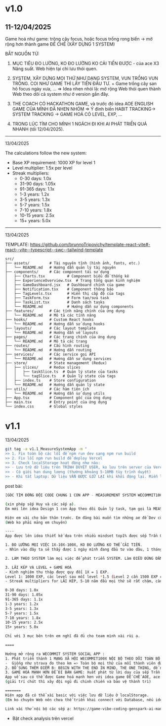 # v1.0
11-12/04/2025
---
Game hoá như game: trông cây focus, hoặc focus trồng rong biển -> mở rộng hơn thành game ĐẾ CHẾ (XÂY DỰNG 1 SYSTEM)


BẮT NGUỒN TỪ: 
1. MỤC TIÊU ĐO LƯỜNG, KO ĐO LƯỜNG KO CẢI TIẾN ĐƯỢC - của ace X3 Năng suất. Web hiện tại chỉ lưu thói quen. 
2. SYSTEM, XÂY DỰNG MỌI THỨ NHƯ DẠNG SYSTEM, VUN TRỒNG VUN TRỒNG. COI NHƯ GAME THÌ LẤY TIỀN ĐẦU TƯ. + Game trồng cây san hô focus ngày xưa, ... => Idea nhen nhói là: mở rộng Web thói quen thành Web theo dõi cả system như ở version gần đây. 
3. THE COACH CÓ HACKATHON GAME, và trước đó idea AOE ENGLISH GAME CỦA MÌNH ĐÃ NHEN NHÓM => Ý đinh biến HABIT TRACKING-> SYSTEM TRACKING -> GAME HOÁ CÓ LEVEL, EXP, ...

4. TRONG LÚC TÌM CHO MÌNH 1 NGÁCH ĐI KHI AI PHÁT TRIỂN QUÁ NHANH (tối 12/04/2025). 

---
13/04/2025

The calculations follow the new system:
- Base XP requirement: 1000 XP for level 1
- Level multiplier: 1.5x per level
- Streak multipliers:
  - 0-30 days: 1.0x
  - 31-90 days: 1.05x
  - 91-365 days: 1.1x
  - 1-3 years: 1.2x
  - 3-5 years: 1.3x
  - 5-7 years: 1.5x
  - 7-10 years: 1.8x
  - 10-15 years: 2.5x
  - 15+ years: 5.0x


---
13/04/2025

TEMPLATE: https://github.com/brunnoTripovichy/template-react-vite#-react--vite--typescript--swc--tailwind-template


```
src/
├── assets/         # Tài nguyên tĩnh (hình ảnh, fonts, etc.)
│   └── README.md   # Hướng dẫn quản lý tài nguyên
├── components/     # Các component tái sử dụng
│   ├── Charts.tsx          # Component biểu đồ thống kê
│   ├── ExperienceOverview.tsx  # Trang tổng quan kinh nghiệm
│   ├── GameDashboard.jsx   # Dashboard chính của game
│   ├── Notification.tsx    # Component thông báo
│   ├── TagLevels.tsx       # Hiển thị cấp độ của tags
│   ├── TaskForm.tsx        # Form tạo/sửa task
│   ├── TaskList.tsx        # Danh sách tasks
│   └── README.md           # Hướng dẫn sử dụng components
├── features/       # Các tính năng chính của ứng dụng
│   └── README.md   # Mô tả các tính năng
├── hooks/          # Custom React hooks
│   └── README.md   # Hướng dẫn sử dụng hooks
├── layouts/        # Các layout template
│   └── README.md   # Hướng dẫn về layouts
├── pages/          # Các trang chính của ứng dụng
│   └── README.md   # Mô tả các trang
├── routes/         # Cấu hình routing
│   └── README.md   # Hướng dẫn routing
├── services/       # Các service gọi API
│   └── README.md   # Hướng dẫn sử dụng services
├── store/          # State management (Redux)
│   ├── slices/     # Redux slices
│   │   ├── taskSlice.ts  # Quản lý state của tasks
│   │   └── tagSlice.ts   # Quản lý state của tags
│   ├── index.ts    # Store configuration
│   └── README.md   # Hướng dẫn quản lý state
├── utils/          # Các hàm tiện ích
│   └── README.md   # Hướng dẫn sử dụng utils
├── App.tsx         # Component gốc của ứng dụng
├── main.tsx        # Entry point của ứng dụng
└── index.css       # Global styles
```

# v1.1 
13/04/2025

```bash
git tag -a v1.1_MeasureSystemApp -m "
>> 1. Fix toàn bộ các lỗi để npm run dev sang npm run build   
>> 2. Fix lỗi npm run build để deploy Vercel
>> 3. Check localStorage hoạt động như nào: 
>> - Lưu trữ dữ liệu trên TRÌNH DUYỆT USER, ko lưu trên server của Vercel
>> - Có giới hạn dung lượng (thường khoảng 5-10MB tùy trình duyệt)
>> - Khi tắt laptop: Dữ liệu VẪN ĐƯỢC GIỮ LẠI khi khởi động lại. Miễn là không xóa cache trình duyệt"
```

post bài: 
```bash
[GÓC TÌM ĐỒNG ĐỘI CODE CHUNG 1 CON APP - MEASUREMENT SYSTEM WECOMMIT100X APP]

(xin phép sếp Huy và các sếp ạ). 
Em mới lên idea Design 1 con App theo dõi Quản lý task, tạm gọi là MEASUREMENT SYSTEM APP (MEASUREMENT AND NETWORKING SYSTEM) - có khả năng mang lại nhiều lợi lạc cho ace cả nhóm. 

Hiện em xài cho bản thân trước. Em đăng bài muốn tìm những ae để Dev cùng. Vì em dev được đến đoạn lưu data vào localStorage là đứng. Cảm ơn cả nhà và mời mn đọc tiếp phần bên dưới ạ!
(Web ko phải mảng em chuyên)

----
App được lên idea thiết kế dựa trên nhiều mindset top1% được sếp Trần Quốc Huy chỉ dạy. 

1. ĐO LƯỜNG MỌI VIỆC 1X-10X-100X, KO ĐO LƯỜNG KO THỂ CẢI TIẾN.   
- Nhìn vào đây ta sẽ thấy được 1 ngày mình đang đầu tư vào đâu, 1 tháng, 1 năm. 

2. LÀM THEO SYSTEM làm mọi việc để phát triển SYSTEM. Làm ĐIỀU ĐÚNG ĐẮN, LIÊN TỤC, TUẦN TỰ, NHẤT QUÁN, KHÔNG DỪNG LẠI. Và ĐỂ THỜI GIAN TRẢ LỜI. 

3. LÃI KÉP VÀ LEVEL + GAME HOÁ 
- Kinh nghiệm thu thập được quy đổi 1X = 1 EXP. 
Level 1: 1000 EXP, các level sau mỗi level *1.5 (Level 2 cần 1500 EXP cứ thế, ...
- Streak multipliers for LÃI KÉP, 5-10 năm đầu mọi thứ sẽ rất chậm, càng về sau mọi thứ sẽ càng đi theo đường thẳng chéo Lãi kép 

0-30 days: 1.0x
31-90 days: 1.05x
91-365 days: 1.1x
1-3 years: 1.2x
3-5 years: 1.3x
5-7 years: 1.5x
7-10 years: 1.8x
10-15 years: 2.5x
15+ years: 5.0x

Chỉ với 3 mục bên trên em nghĩ đã đủ cho team mình xài rùi ạ. 

====

Hướng mở rộng ra WECOMMIT SYSTEM SOCIAL APP : 
1. Phát triển thành 1 MẠNG XÃ HỘI WECOMMIT100X NỘI BỘ THEO DÕI TOÀN BỘ CHỈ SỐ. 
-  Giống như strava đo theo km => Toàn bộ mọi thứ của mỗi thành viên được quy hết RA SỐ => ĐO LƯỜNG ĐƯỢC => CẢI TIẾN ĐƯỢC. ACE NHÌN THẤY SỐ CỦA NHAU, 
2. BỔ SUNG THÊM ĐIỂM B: BEGIN WITH THE END IN MIND, THE ONE THING, để nhìn thấy được bản thân đang ở đâu trên hành trình. 1 mục tiêu lớn được chẻ nhỏ và đo lường hàng ngày. 
3. GAME HOÁ MẠNH HƠN ĐỂ ĐI BÁN GAME: Xuất phát từ lời dạy của sếp Trần Quốc Huy thời điểm tiền ít, hãy dùng tiền đầu tư => giống như trong Game. 
App về sau có thể được Game hoá mạnh hơn với idea game ĐẾ CHẾ AOE, ace sẽ xây ĐẾ CHẾ của riêng mình. (tích tiền, tích kinh nghiệm, xây nhà, LÀM OUTSOURCING, ĐÓNG GÓI SẢN PHẨM ĐI BÁN, TUYỂN THÊN NHÂN SỰ, ...
(giải trí chút thì xây đội ngũ đi chinh chiến và bảo vệ thành trì)

=======
Hiện app đã có thể xài basic với việc lưu dữ liệu ở localStorage. 
(Em ko chuyên Web nên chưa thể triển khai connect với Database, nếu idea App oke, rất mong các sếp cùng chung tay level up cho app ạ). 

Link xài thử nội bộ các sếp ạ: https://game-vibe-coding-genspark-ai-manus-ai-09042025-qeif.vercel.app/

```

- Bật check analysis trên vercel
